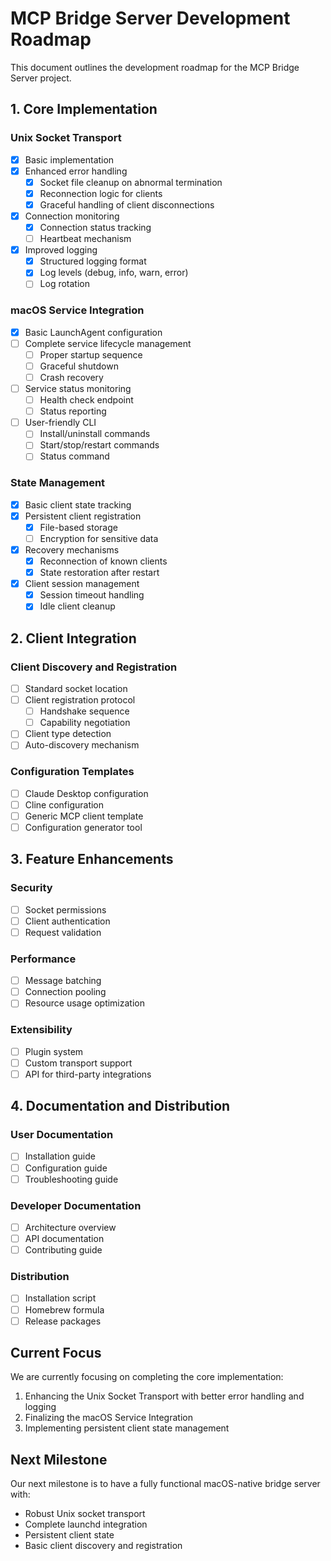 # MCP Bridge Server Development Roadmap

This document outlines the development roadmap for the MCP Bridge Server project.

## 1. Core Implementation

### Unix Socket Transport
- [x] Basic implementation
- [x] Enhanced error handling
  - [x] Socket file cleanup on abnormal termination
  - [x] Reconnection logic for clients
  - [x] Graceful handling of client disconnections
- [x] Connection monitoring
  - [x] Connection status tracking
  - [ ] Heartbeat mechanism
- [x] Improved logging
  - [x] Structured logging format
  - [x] Log levels (debug, info, warn, error)
  - [ ] Log rotation

### macOS Service Integration
- [x] Basic LaunchAgent configuration
- [ ] Complete service lifecycle management
  - [ ] Proper startup sequence
  - [ ] Graceful shutdown
  - [ ] Crash recovery
- [ ] Service status monitoring
  - [ ] Health check endpoint
  - [ ] Status reporting
- [ ] User-friendly CLI
  - [ ] Install/uninstall commands
  - [ ] Start/stop/restart commands
  - [ ] Status command

### State Management
- [x] Basic client state tracking
- [x] Persistent client registration
  - [x] File-based storage
  - [ ] Encryption for sensitive data
- [x] Recovery mechanisms
  - [x] Reconnection of known clients
  - [x] State restoration after restart
- [x] Client session management
  - [x] Session timeout handling
  - [x] Idle client cleanup

## 2. Client Integration

### Client Discovery and Registration
- [ ] Standard socket location
- [ ] Client registration protocol
  - [ ] Handshake sequence
  - [ ] Capability negotiation
- [ ] Client type detection
- [ ] Auto-discovery mechanism

### Configuration Templates
- [ ] Claude Desktop configuration
- [ ] Cline configuration
- [ ] Generic MCP client template
- [ ] Configuration generator tool

## 3. Feature Enhancements

### Security
- [ ] Socket permissions
- [ ] Client authentication
- [ ] Request validation

### Performance
- [ ] Message batching
- [ ] Connection pooling
- [ ] Resource usage optimization

### Extensibility
- [ ] Plugin system
- [ ] Custom transport support
- [ ] API for third-party integrations

## 4. Documentation and Distribution

### User Documentation
- [ ] Installation guide
- [ ] Configuration guide
- [ ] Troubleshooting guide

### Developer Documentation
- [ ] Architecture overview
- [ ] API documentation
- [ ] Contributing guide

### Distribution
- [ ] Installation script
- [ ] Homebrew formula
- [ ] Release packages

## Current Focus

We are currently focusing on completing the core implementation:

1. Enhancing the Unix Socket Transport with better error handling and logging
2. Finalizing the macOS Service Integration
3. Implementing persistent client state management

## Next Milestone

Our next milestone is to have a fully functional macOS-native bridge server with:
- Robust Unix socket transport
- Complete launchd integration
- Persistent client state
- Basic client discovery and registration
